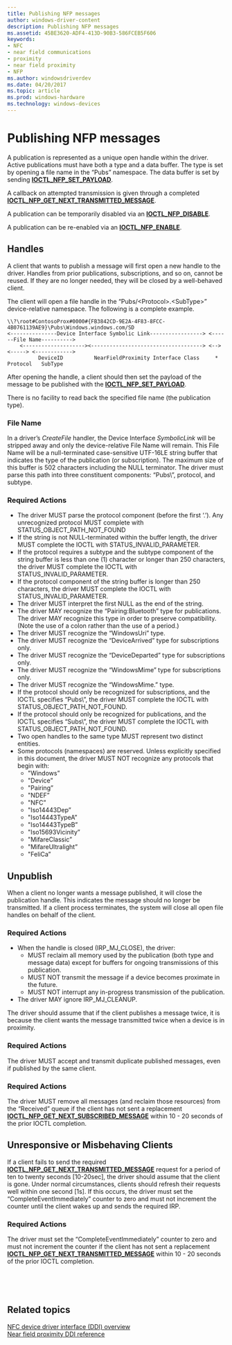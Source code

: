 ```yaml
---
title: Publishing NFP messages
author: windows-driver-content
description: Publishing NFP messages
ms.assetid: 45BE3620-ADF4-413D-90B3-586FCEB5F606
keywords:
- NFC
- near field communications
- proximity
- near field proximity
- NFP
ms.author: windowsdriverdev
ms.date: 04/20/2017
ms.topic: article
ms.prod: windows-hardware
ms.technology: windows-devices
---
```


# Publishing NFP messages


A publication is represented as a unique open handle within the driver. Active publications must have both a type and a data buffer. The type is set by opening a file name in the “Pubs” namespace. The data buffer is set by sending [**IOCTL\_NFP\_SET\_PAYLOAD**](https://msdn.microsoft.com/library/windows/hardware/jj853321).

A callback on attempted transmission is given through a completed [**IOCTL\_NFP\_GET\_NEXT\_TRANSMITTED\_MESSAGE**](https://msdn.microsoft.com/library/windows/hardware/jj853320).

A publication can be temporarily disabled via an [**IOCTL\_NFP\_DISABLE**](https://msdn.microsoft.com/library/windows/hardware/jj853315).

A publication can be re-enabled via an [**IOCTL\_NFP\_ENABLE**](https://msdn.microsoft.com/library/windows/hardware/jj853316).

##  Handles


A client that wants to publish a message will first open a new handle to the driver. Handles from prior publications, subscriptions, and so on, cannot be reused. If they are no longer needed, they will be closed by a well-behaved client.

The client will open a file handle in the “Pubs/&lt;Protocol&gt;.&lt;SubType&gt;” device-relative namespace. The following is a complete example.

``` syntax
\\?\root#ContosoProx#0000#{FB3842CD-9E2A-4F83-8FCC-4B0761139AE9}\Pubs\Windows.windows.com/SD
<---------------Device Interface Symbolic Link-----------------> <------File Name---------->
    <--------------------><------------------------------------> <--> <-----> <------------>
          DeviceID          NearFieldProximity Interface Class     *  Protocol   SubType
```

After opening the handle, a client should then set the payload of the message to be published with the [**IOCTL\_NFP\_SET\_PAYLOAD**](https://msdn.microsoft.com/library/windows/hardware/jj853321).

There is no facility to read back the specified file name (the publication type).

### File Name

In a driver’s *CreateFile* handler, the Device Interface *SymbolicLink* will be stripped away and only the device-relative File Name will remain. This File Name will be a null-terminated case-sensitive UTF-16LE string buffer that indicates the type of the publication (or subscription). The maximum size of this buffer is 502 characters including the NULL terminator. The driver must parse this path into three constituent components: “Pubs\\”, protocol, and subtype.

### Required Actions

-   The driver MUST parse the protocol component (before the first ‘.’). Any unrecognized protocol MUST complete with STATUS\_OBJECT\_PATH\_NOT\_FOUND
-   If the string is not NULL-terminated within the buffer length, the driver MUST complete the IOCTL with STATUS\_INVALID\_PARAMETER.
-   If the protocol requires a subtype and the subtype component of the string buffer is less than one (1) character or longer than 250 characters, the driver MUST complete the IOCTL with STATUS\_INVALID\_PARAMETER.
-   If the protocol component of the string buffer is longer than 250 characters, the driver MUST complete the IOCTL with STATUS\_INVALID\_PARAMETER.
-   The driver MUST interpret the first NULL as the end of the string.
-   The driver MAY recognize the “Pairing:Bluetooth” type for publications. The driver MAY recognize this type in order to preserve compatibility. (Note the use of a colon rather than the use of a period.)
-   The driver MUST recognize the “WindowsUri” type.
-   The driver MUST recognize the “DeviceArrived” type for subscriptions only.
-   The driver MUST recognize the “DeviceDeparted” type for subscriptions only.
-   The driver MUST recognize the “WindowsMime” type for subscriptions only.
-   The driver MUST recognize the “WindowsMime.” type.
-   If the protocol should only be recognized for subscriptions, and the IOCTL specifies “Pubs\\”, the driver MUST complete the IOCTL with STATUS\_OBJECT\_PATH\_NOT\_FOUND.
-   If the protocol should only be recognized for publications, and the IOCTL specifies “Subs\\”, the driver MUST complete the IOCTL with STATUS\_OBJECT\_PATH\_NOT\_FOUND.
-   Two open handles to the same type MUST represent two distinct entities.
-   Some protocols (namespaces) are reserved. Unless explicitly specified in this document, the driver MUST NOT recognize any protocols that begin with:
    -   "Windows”
    -   "Device”
    -   "Pairing”
    -   "NDEF”
    -   "NFC”
    -   "Iso14443Dep”
    -   "Iso14443TypeA”
    -   "Iso14443TypeB”
    -   "Iso15693Vicinity”
    -   "MifareClassic”
    -   "MifareUltralight”
    -   "FeliCa”

## Unpublish


When a client no longer wants a message published, it will close the publication handle. This indicates the message should no longer be transmitted. If a client process terminates, the system will close all open file handles on behalf of the client.

### Required Actions

-   When the handle is closed (IRP\_MJ\_CLOSE), the driver:
    -   MUST reclaim all memory used by the publication (both type and message data) except for buffers for ongoing transmissions of this publication.
    -   MUST NOT transmit the message if a device becomes proximate in the future.
    -   MUST NOT interrupt any in-progress transmission of the publication.
-   The driver MAY ignore IRP\_MJ\_CLEANUP.

The driver should assume that if the client publishes a message twice, it is because the client wants the message transmitted twice when a device is in proximity.

### Required Actions

The driver MUST accept and transmit duplicate published messages, even if published by the same client.

### Required Actions


The driver MUST remove all messages (and reclaim those resources) from the “Received” queue if the client has not sent a replacement [**IOCTL\_NFP\_GET\_NEXT\_SUBSCRIBED\_MESSAGE**](https://msdn.microsoft.com/library/windows/hardware/jj853319) within 10 - 20 seconds of the prior IOCTL completion.

## Unresponsive or Misbehaving Clients


If a client fails to send the required [**IOCTL\_NFP\_GET\_NEXT\_TRANSMITTED\_MESSAGE**](https://msdn.microsoft.com/library/windows/hardware/jj853320) request for a period of ten to twenty seconds \[10-20sec\], the driver should assume that the client is gone. Under normal circumstances, clients should refresh their requests well within one second \[1s\]. If this occurs, the driver must set the “CompleteEventImmediately” counter to zero and must not increment the counter until the client wakes up and sends the required IRP.

### Required Actions

The driver must set the “CompleteEventImmediately” counter to zero and must not increment the counter if the client has not sent a replacement [**IOCTL\_NFP\_GET\_NEXT\_TRANSMITTED\_MESSAGE**](https://msdn.microsoft.com/library/windows/hardware/jj853320) within 10 - 20 seconds of the prior IOCTL completion.

 

 
## Related topics
[NFC device driver interface (DDI) overview](https://msdn.microsoft.com/library/windows/hardware/mt715815)  
[Near field proximity DDI reference](https://msdn.microsoft.com/library/windows/hardware/jj866056)  

